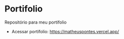 # Portifolio
Repositório para meu portifolio 

- Acessar portifolio: https://matheuspontes.vercel.app/